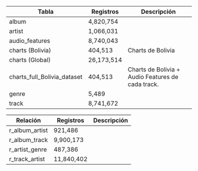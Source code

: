 | Tabla                        | Registros  | Descripción                                       |
|------------------------------|------------|---------------------------------------------------|
| album           	            | 4,820,754  |                                                   |
| artist          	            | 1,066,031  |                                                   |
| audio_features  	            | 8,740,043  |                                                   |
| charts (Bolivia)            | 404,513  	 | Charts de Bolivia                               |
| charts (Global) 	            | 26,173,514 |                                                   |
| charts_full_Bolivia_dataset  | 404,513    | Charts de Bolivia + Audio Features de cada track. |
| genre           	            | 5,489      |                                                   |
| track           	            | 8,741,672  |                                                   |

| Relación        	 | Registros  | Descripción |
|-------------------|------------|-------------|
| r_album_artist  	 | 921,486    |             |
| r_album_track   	 | 9,900,173  |             |
| r_artist_genre  	 | 487,386    |             |
| r_track_artist  	 | 11,840,402 |             |